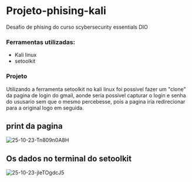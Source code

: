 # Projeto-phising-kali
Desafio de phising do curso scybersecurity essentials DIO

  ### Ferramentas utilizadas:
- Kali linux
- setoolkit

### Projeto

Utilizando a ferramenta setoolkit no kali linux foi possivel fazer um "clone" da pagina de login do gmail, aonde seria possivel capturar o login e senha do ususario sem que o mesmo percebesse, pois a pagina iria redirecionar para a original logo em seguida.

## print da pagina 

![25-10-23-Tn809n0A8H](https://github.com/jpedro-saher/Projeto-phising-kali/assets/136847190/47f54573-3d30-4724-b12c-b6c29741098e)

## Os dados no terminal do setoolkit

![25-10-23-jleTOgdcJ5](https://github.com/jpedro-saher/Projeto-phising-kali/assets/136847190/1629ecf1-ec5d-45ff-954f-3e4f937ba615)

